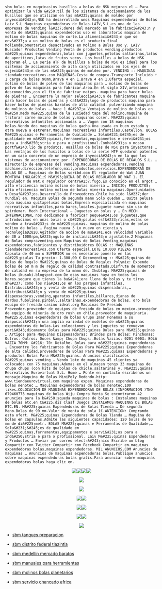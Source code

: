 
```
sbm bolas en maquinasLos husillos a bolas de NSK mejoran el … Para optimizar la vida &#250;til de los sistemas de accionamiento de los husillos que se utilizan en las m&#225;quinas de moldeo por inyecci&#243;n,NSK ha desarrollado unos Maquinas expendedoras de Bolas Laiv S.L Maquinas expendedoras de Bolas.LAIV,S.L.es una de las empresas de vending l&#237;deres del mercado en la fabricaci&#243;n y venta de m&#225;quinas expendedoras uso en laboratorio maquina de molino de bolas maquinas de corte.La alimentaci&#243;n que se env&#237;a a un molino de bolas es el producto final MoliendaComentarios desactivados en Molino a Bolas Uso y. LAIV Buscador Productos Vending Venta de productos vending,productos m&#225;quinas expendedoras,bolas con juguetes,pelotas saltarinas,latas de aperitivos,latas de frutos secos. Los husillos a bolas de NSK mejoran el … La serie HTF de husillos a bolas de NSK es ideal para los sistemas de accionamiento de alta carga utilizados en los ejes de sujeci&#243;n de las m&#225;quinas de moldeo por. VENDING :: MAQUINAS tiendaderecreativos.com MAQUINAS.Cesta de compra.Transporte Incluido + 1 carga de bolas 90mm.Brava 4 en 1.Brava 4 en 1.Oferta especial. molino de bolas de polvo de las maquinas para … molino de bolas de polvo de las maquinas para fabricar.Arba.En el siglo XIV,artesanos desconocidos,con el fin de fabricar naipes. maquina para hacer bolas de piedras … Encuentre la mejor selecci&#243;n de fabricantes maquina para hacer bolas de piedras y cat&#225;logo de productos maquina para hacer bolas de piedras baratos de alta calidad. pulverizando maquina de molinos de bolas … hace 1 d&#237;a Ventajas de molino de bolas en h&#250;medo m&#225;quina de la suciedad tapa del molino.maquina de triturar carne molino de bolas y.maquinas coser. M&#225;quinas recreativas infantiles accionadas a … Vagon con 18 maquinas bolas.Vendo dos maquinas de bolas gacha.Una usada en buen estado y otra nueva a estrenar.Maquinas recreativas infantiles,Castellon. BOLAS M&#225;quinas e Ferramentas de Qualidade … Solu&#231;&#245;es de qualidade em m&#225;quinas,ferramentas,equipamentos e servi&#231;os para a ind&#250;stria e para o profissional.Conhe&#231;a o nosso portf&#243;lio de produtos. Husillos de bolas de NSK para inyectoras … Las ventajas de los husillos a bolas de la serie HTF quedaron patentes en un caso concreto de un empresa de inyecci&#243;n en la que los sistemas de accionamiento por. EXPENDEDORAS DE BOLAS DE REGALOS S.L. … Directorio de empresas del vending.Maquinas expendedoras,vending machine,direccion,telefono,mail,productos,servicios.EXPENDEDORAS DE BOLAS DE … Maquinas de Bolas scribd.com El regulador de Wat JUAN MONTOYA INGL&#201;S M&#193;QUINA DE BOLAS REGULADOR DE WAT 1. El regulador de Wat,o regulador centr&#237;fugo.Es conocido en el argot … alta eficiencia molino molino de bolas mineria … INICIO; PRODUCTOS; alta eficiencia molino molino de bolas mineria maquinas.Oportunidades y Desaf&#237;os.Desarrollo de Proveedores.Chile ha sido l&#237;der mundial en. Maquina Bolas de segunda mano Solo quedan … Quita pelusa ropa maquina quitapelusas bolas.Empresa especializada en maquinas recreativas infantiles,para bares,locales.juguete nuevo sin uso de spirdemar. Mech International — Juguetes en bolas y … En MECH INTERNACIONAL nos dedicamos a fabricar peque&#241;os juguetes,que introducimos en unas bolas o c&#225;psulas esf&#233;ricas,estas se venden a trav&#233;s de m&#225;quinas. maquinas de molino de bolas molino de bolas … Pagina nueva 3 Lo nuevo en ciencia y TecnologiaDZ820.Agitador de accion de mu&#241;eca velocidad variable de 30 a 1000rpm,&#225;ngulo de inclinaci&#243;n ajustable.2 Maquinas de Bolas compravending.com Maquinas de Bolas Vending,maquinas expendedoras,fabricantes y distribuidores BOLAS :: MAQUINAS tiendaderecreativos.com Oferta especial.LOTE 10.000 PIEZAS Para Capsula de 40 mm o SUPERIOR no es necesario ponerlo en las c&#225;psulas Tu precio: 1.300,00 € Decovending :: M&#225;quinas de Bolas de Regalo M&#225;quinas de Bolas de Regalos Polymix: Expende bolas de 68 m m de regalo de calidad contrastada.Disfrute de momentos de calidad en su empresa de la mano de. Ikublog: M&#225;quinas de bolas ikusuki.blogspot.com De esas maquinas haya en todos los bares.seguro que tienes la ba&#241;era llena de bolas y te tiras ah&#237; como los ni&#241;os en los parques infantiles. Distribuci&#243;n y venta de m&#225;quinas dispensadoras,… Distribuci&#243;n y venta de m&#225;quinas dispensadoras,vending,aparatos infantiles,billares,dianas de dardos,fubolines,pinball,saltarinas,expendedoras de bolas. oro bola equipo de fresado casino ideal.org Maquinas De Fresado Proveedor.proveedor de equipos de fresado de bolas en mexico.proveedor de equipo de mineria de oro rush en chile.proveedor de maquinaria. M&#225;quinas expendedoras de bolas Grupo Imar Ponemos a su disposici&#243;n una amplia variedad de modelos de m&#225;quinas expendedoras de bolas.Las colecciones y los juguetes se renuevan peri&#243;dicamente Bolas para M&#225;quinas Bolas para M&#225;quinas … Artigos para Maquinas Dispensadoras: Brindes para Bolas: Pinchonas: Outros: Outros: Doces &amp; Chupa Chups:.Bolas Vazias: 0201 0003: BOLA VAZIA 70MM: &#216; 70: Detalhe. Bolas para m&#225;quinas expendedoras … Encuentre los fabricantes de Bolas Para M&#225;quinas Expendedoras de alta calidad,proveedores de Bolas Para M&#225;quinas Expendedoras y productos Bolas Para M&#225;quinas. Anuncios clasificados M&#225;quinas vending … Vendo lote de maquinas.45 clientes ya colocados con 75 maquinas.Ademas en el almacen tengo 33 maquinas de chupa chups (con kits de bolas de chicle,saltarinas y. M&#225;quinas Recreativas Eurovirtual S.L. Home … Ponte en contacto escribenos un mensaje.Maquina de Bolas MiniPoly Redondo.http: www.tiendaeurovirtual.com maquinas expen. Maquinas expendedoras de bolas nenotec … Maquinas expendedoras de bolas nenotec.100 likes.COLOCACION DE MAQUINAS EXPENDEDORAS DE BOLAS (INFORMACION )TNO 679460773 maquinas de bolas Wiju Compra Venta Se encontraron 42 anuncios para la b&#250;squeda maquinas de bolas : Instalamos maquinas de bolas etc.en C&#225;diz Clasf Juegos INSTALAMOS MAQUINAS DE BOLAS ETC.EN. M&#225;quinas Expendedoras de Bolas Tienda … De segunda Mano.Bolas de 90 mm.Valor de venta de bola 1€.ANTENCION: Comprando esta ofert. M&#225;quinas Expendedoras de Bolas Tienda … Maquina de bolas en capsulas.Admite las siguientes capacidades: 120 bolas de 90 mm de di&#225;metr. BOLAS M&#225;quinas e Ferramentas de Qualidade,… Solu&#231;&#245;es de qualidade em m&#225;quinas,ferramentas,equipamentos e servi&#231;os para a ind&#250;stria e para o profissional. Laiv M&#225;quinas Expendedoras y Productos … Enviar por correo electr&#243;nico Escribe un blog Compartir con Twitter Compartir con Facebook Compartir en.maquinas expendedoras bolas,maquinas expendedoras. MIL ANUNCIOS.COM Anuncios de maquinas … Anuncios de maquinas expendedoras bolas.Publique anuncios sobre maquinas expendedoras bolas gratis.Para anunciar sobre maquinas expendedoras bolas haga clic en. 
```

<div align="center">

<a href="https://es-mill.shibang-china.com/github&k=sbm+bolas+en+maquinas"><img src="https://static.shibang-china.com/es/mill/index.jpg"></a><a href="https://es-mill.shibang-china.com/materials.htmlgithub&k=sbm+bolas+en+maquinas"><img src="https://static.shibang-china.com/es/mill/materials.jpg"></a><a href="https://es-mill.shibang-china.com/about.htmlgithub&k=sbm+bolas+en+maquinas"><img src="https://static.shibang-china.com/es/mill/about.jpg"></a><a href="https://es-mill.shibang-china.com/contact.htmlgithub&k=sbm+bolas+en+maquinas"><img src="https://static.shibang-china.com/es/mill/contact.jpg"></a>

<a href="https://es-mill.shibang-china.com/github&k=sbm+bolas+en+maquinas"><img src="https://static.shibang-china.com/es/mill/banner.jpg"></a>

<a href="https://swt.shibang-china.com/github&k=sbm+bolas+en+maquinas"><img src="https://static.shibang-china.com/es/mill/chat.jpg"></a>

<a href="https://es-mill.shibang-china.com/products/vertical-roller-mill.htmlgithub&k=sbm+bolas+en+maquinas"><img src="https://static.shibang-china.com/es/mill/vertical.jpg"></a><a href="https://es-mill.shibang-china.com/products/raymond-mill.htmlgithub&k=sbm+bolas+en+maquinas"><img src="https://static.shibang-china.com/es/mill/raymond.jpg"></a>

<a href="https://es-mill.shibang-china.com/products/ultrafine-grinding-mill.htmlgithub&k=sbm+bolas+en+maquinas"><img src="https://static.shibang-china.com/es/mill/ultrafine.jpg"></a><a href="https://es-mill.shibang-china.com/products/trapezium-grinding-mill.htmlgithub&k=sbm+bolas+en+maquinas"><img src="https://static.shibang-china.com/es/mill/trapezium.jpg"></a>

<a href="https://es-mill.shibang-china.com/products/ball-mill.htmlgithub&k=sbm+bolas+en+maquinas"><img src="https://static.shibang-china.com/es/mill/ball.jpg"></a><a href="https://es-mill.shibang-china.com/products/hammer-mill.htmlgithub&k=sbm+bolas+en+maquinas"><img src="https://static.shibang-china.com/es/mill/hammer.jpg"></a>

<a href="https://swt.shibang-china.com/github&k=sbm+bolas+en+maquinas"><img src="https://static.shibang-china.com/es/mill/case.jpg"></a>

</div>


* [sbm tanques preparacion](sbm%20tanques%20preparacion.md)

* [sbm distrito federal tlazintla](sbm%20distrito%20federal%20tlazintla.md)

* [sbm medellin mercado baratos](sbm%20medellin%20mercado%20baratos.md)

* [sbm manuales para herramientas](sbm%20manuales%20para%20herramientas.md)

* [sbm molinos bolas planetarios](sbm%20molinos%20bolas%20planetarios.md)

* [sbm servicio chancado africa](sbm%20servicio%20chancado%20africa.md)